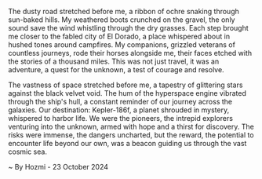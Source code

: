 
The dusty road stretched before me, a ribbon of ochre snaking through sun-baked hills. My weathered boots crunched on the gravel, the only sound save the wind whistling through the dry grasses. Each step brought me closer to the fabled city of El Dorado, a place whispered about in hushed tones around campfires. My companions, grizzled veterans of countless journeys, rode their horses alongside me, their faces etched with the stories of a thousand miles. This was not just travel, it was an adventure, a quest for the unknown, a test of courage and resolve.

The vastness of space stretched before me, a tapestry of glittering stars against the black velvet void. The hum of the hyperspace engine vibrated through the ship's hull, a constant reminder of our journey across the galaxies. Our destination: Kepler-186f, a planet shrouded in mystery, whispered to harbor life. We were the pioneers, the intrepid explorers venturing into the unknown, armed with hope and a thirst for discovery. The risks were immense, the dangers uncharted, but the reward, the potential to encounter life beyond our own, was a beacon guiding us through the vast cosmic sea. 

~ By Hozmi - 23 October 2024
